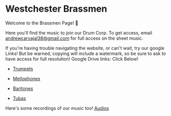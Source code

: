 # Westchester Brassmen

Welcome to the Brassmen Page! :wave:

Here you'll find the music to join our Drum Corp. To get access, email andrewcarvajal38@gmail.com for full access on the sheet music.

If you're having trouble navigating the website, or can't wait, try our google Links!
But be warned, copying will include a watermark, so be sure to ask to have access for full resolution!
Google Drive links: Click Below!

* [Trumpets](https://drive.google.com/drive/folders/12c7ol0IFWiMb2DCbQ12asw5yshgkU8yh?usp=sharing)

* [Mellophones](https://drive.google.com/drive/folders/1-8i6fJA6lI0ohvhziHqkqf5V9QrzKihq?usp=sharing)

* [Baritones](https://drive.google.com/drive/folders/1HDH9Ie2zOC_BN1gwmuNuK2tS71xg6eH1?usp=sharing)
  
* [Tubas](https://drive.google.com/drive/folders/1PLcy7LOkHPuCWYQmPqF7iPEW8Rx9uYlG?usp=sharing)

Here's some recordings of our music too! [Audios](https://drive.google.com/drive/folders/1PN3d-37uFnnJFFPQkjbt8FTQTY3fYlJ4?usp=drive_link)
<!--

**Here are some ideas to get you started:**

🙋‍♀️ A short introduction - what is your organization all about?
🌈 Contribution guidelines - how can the community get involved?
👩‍💻 Useful resources - where can the community find your docs? Is there anything else the community should know?
🍿 Fun facts - what does your team eat for breakfast?
🧙 Remember, you can do mighty things with the power of [Markdown](https://docs.github.com/github/writing-on-github/getting-started-with-writing-and-formatting-on-github/basic-writing-and-formatting-syntax)
-->
